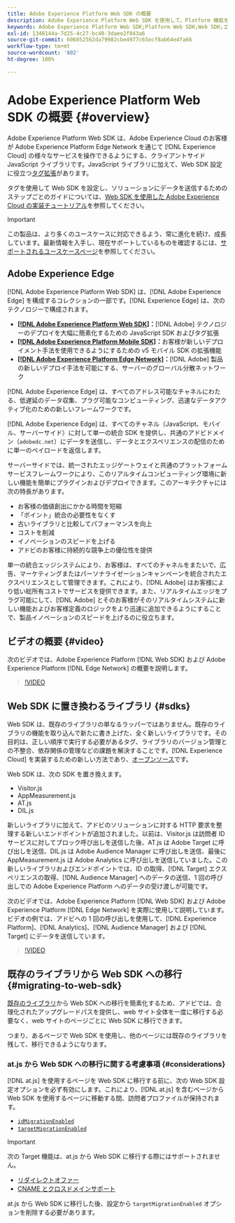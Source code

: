 ```yaml
---
title: Adobe Experience Platform Web SDK の概要
description: Adobe Experience Platform Web SDK を使用して、Platform 機能を web サイトに統合する方法を説明します。
keywords: Adobe Experience Platform Web SDK;Platform Web SDK;Web SDK;エッジ;Visitor.js;AppMeasurement.js;AT.js;DIL.js;web sdk;SDK;web SDK;Launch;launch
exl-id: 1348144a-7d25-4c27-bc40-3daee2f043a6
source-git-commit: 606052562da79982cbe4977c65ecf8ab64e4fa66
workflow-type: tm+mt
source-wordcount: '802'
ht-degree: 100%

---
```


# Adobe Experience Platform Web SDK の概要 {#overview}

Adobe Experience Platform Web SDK は、Adobe Experience Cloud のお客様が Adobe Experience Platform Edge Network を通じて [!DNL Experience Cloud] の様々なサービスを操作できるようにする、クライアントサイド JavaScript ライブラリです。JavaScript ライブラリに加えて、Web SDK 設定に役立つ[タグ拡張](../tags/extensions/client/web-sdk/web-sdk-extension-configuration.md)があります。

タグを使用して Web SDK を設定し、ソリューションにデータを送信するためのステップごとのガイドについては、[Web SDK を使用した Adobe Experience Cloud の実装チュートリアル](https://experienceleague.adobe.com/docs/platform-learn/implement-web-sdk/overview.html?lang=ja)を参照してください。

>[!IMPORTANT]
>
>この製品は、より多くのユースケースに対応できるよう、常に進化を続け、成長しています。最新情報を入手し、現在サポートしているものを確認するには、[サポートされるユースケースページ](https://github.com/orgs/adobe/projects/18/views/1)を参照してください。

## Adobe Experience Edge

[!DNL Adobe Experience Platform Web SDK] は、[!DNL Adobe Experience Edge] を構成するコレクションの一部です。[!DNL Experience Edge] は、次のテクノロジーで構成されます。

* **[[!DNL Adobe Experience Platform Web SDK]](#overview)：**[!DNL Adobe] テクノロジーのデプロイを大幅に簡素化するための JavaScript SDK およびタグ拡張
* **[[!DNL Adobe Experience Platform Mobile SDK]](https://developer.adobe.com/client-sdks/documentation/)：**&#x200B;お客様が新しいデプロイメント手法を使用できるようにするための v5 モバイル SDK の拡張機能
* **[[!DNL Adobe Experience Platform Edge Network]](../server-api/overview.md)：**[!DNL Adobe] 製品の新しいデプロイ手法を可能にする、サーバーのグローバル分散ネットワーク

[!DNL Adobe Experience Edge] は、すべてのアドレス可能なチャネルにわたる、低遅延のデータ収集、プラグ可能なコンピューティング、迅速なデータアクティブ化のための新しいフレームワークです。

[!DNL Adobe Experience Edge] は、すべてのチャネル（JavaScript、モバイル、サーバーサイド）に対して単一の統合 SDK を提供し、共通のアドビドメイン（`adobedc.net`）にデータを送信し、データとエクスペリエンスの配信のために単一のペイロードを返信します。

サーバーサイドでは、統一されたエッジゲートウェイと共通のプラットフォームサービスフレームワークにより、このリアルタイムコンピューティング環境に新しい機能を簡単にプラグインおよびデプロイできます。このアーキテクチャには次の特長があります。

* お客様の価値創出にかかる時間を短縮
* 「ポイント」統合の必要性をなくす
* 古いライブラリと比較してパフォーマンスを向上
* コストを削減
* イノベーションのスピードを上げる
* アドビのお客様に持続的な競争上の優位性を提供

単一の統合エッジシステムにより、お客様は、すべてのチャネルをまたいで、広告、マーケティングまたはパーソナライゼーションキャンペーンを統合されたエクスペリエンスとして管理できます。これにより、[!DNL Adobe] はお客様により低い総所有コストでサービスを提供できます。また、リアルタイムエッジをプラグ可能にして、[!DNL Adobe] とそのお客様がそのリアルタイムシステムに新しい機能およびお客様定義のロジックをより迅速に追加できるようにすることで、製品イノベーションのスピードを上げるのに役立ちます。

## ビデオの概要 {#video}

次のビデオでは、Adobe Experience Platform [!DNL Web SDK] および Adobe Experience Platform [!DNL Edge Network] の概要を説明します。

>[!VIDEO](https://video.tv.adobe.com/v/34141?quality=12&learn=on)

## Web SDK に置き換わるライブラリ {#sdks}

Web SDK は、既存のライブラリの単なるラッパーではありません。既存のライブラリの機能を取り込んで新たに書き上げた、全く新しいライブラリです。その目的は、正しい順序で実行する必要があるタグ、ライブラリのバージョン管理との不整合、依存関係の管理などの課題を解決することです。[!DNL Experience Cloud] を実装するための新しい方法であり、[オープンソース](https://github.com/adobe/alloy)です。

Web SDK は、次の SDK を置き換えます。

* Visitor.js
* AppMeasurement.js
* AT.js
* DIL.js

新しいライブラリに加えて、アドビのソリューションに対する HTTP 要求を整理する新しいエンドポイントが追加されました。以前は、Visitor.js は訪問者 ID サービスに対してブロック呼び出しを送信した後、AT.js は Adobe Target に呼び出しを送信、DIL.js は Adobe Audience Manager に呼び出しを送信、最後に AppMeasurement.js は Adobe Analytics に呼び出しを送信していました。この新しいライブラリおよびエンドポイントでは、ID の取得、[!DNL Target] エクスペリエンスの取得、[!DNL Audience Manager] へのデータの送信、1 回の呼び出しでの Adobe Experience Platform へのデータの受け渡しが可能です。

次のビデオでは、Adobe Experience Platform [!DNL Web SDK] および Adobe Experience Platform [!DNL Edge Network] を実際に使用して説明しています。ビデオの例では、アドビへの 1 回の呼び出しを使用して、[!DNL Experience Platform]、[!DNL Analytics]、[!DNL Audience Manager] および [!DNL Target] にデータを送信しています。

>[!VIDEO](https://video.tv.adobe.com/v/34148)

## 既存のライブラリから Web SDK への移行 {#migrating-to-web-sdk}

[既存のライブラリ](#sdks)から Web SDK への移行を簡素化するため、アドビでは、合理化されたアップグレードパスを提供し、web サイト全体を一度に移行する必要なく、web サイトのページごとに Web SDK に移行できます。

つまり、あるページで Web SDK を使用し、他のページには既存のライブラリを残して、移行できるようになります。

### at.js から Web SDK への移行に関する考慮事項 {#considerations}

[!DNL at.js] を使用するページを Web SDK に移行する前に、次の Web SDK 設定オプションを必ず有効にします。これにより、[!DNL at.js] を含むページから Web SDK を使用するページに移動する間、訪問者プロファイルが保持されます。

* [`idMigrationEnabled`](fundamentals/configuring-the-sdk.md#id-migration-enabled)
* [`targetMigrationEnabled`](fundamentals/configuring-the-sdk.md#targetMigrationEnabled)


>[!IMPORTANT]
>
>次の Target 機能は、at.js から Web SDK に移行する際にはサポートされません。
> * [リダイレクトオファー](https://experienceleague.adobe.com/docs/target/using/experiences/offers/offer-redirect.html?lang=ja)
> * [CNAME とクロスドメインサポート](https://developer.adobe.com/target/implement/client-side/atjs/atjs-cookies/?lang=jp)

at.js から Web SDK に移行した後、設定から `targetMigrationEnabled` オプションを削除する必要があります。




